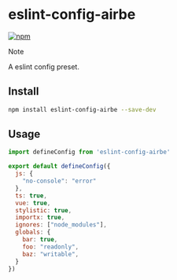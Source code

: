 # eslint-config-airbe

[![npm](https://img.shields.io/npm/v/eslint-config-airbe)](https://npmjs.com/package/eslint-config-airbe)


> [!NOTE]
> A eslint config preset.

## Install

```bash
npm install eslint-config-airbe --save-dev
```

## Usage

```js
import defineConfig from 'eslint-config-airbe'

export default defineConfig({
  js: {
    "no-console": "error"
  },
  ts: true,
  vue: true,
  stylistic: true,
  importx: true,
  ignores: ["node_modules"],
  globals: {
    bar: true,
    foo: "readonly",
    baz: "writable",
  }
})
```
